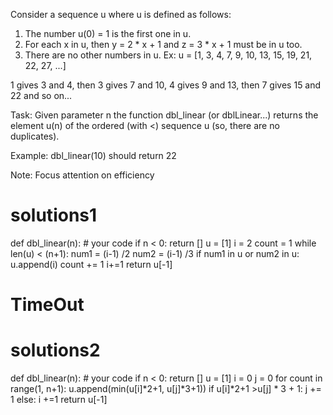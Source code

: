 Consider a sequence u where u is defined as follows:

1. The number u(0) = 1 is the first one in u.
2. For each x in u, then y = 2 * x + 1 and z = 3 * x + 1 must be in u too.
3. There are no other numbers in u.
Ex: u = [1, 3, 4, 7, 9, 10, 13, 15, 19, 21, 22, 27, ...]

1 gives 3 and 4, then 3 gives 7 and 10, 4 gives 9 and 13, then 7 gives 15 and 22 and so on...

Task:
Given parameter n the function dbl_linear (or dblLinear...) returns the element u(n) of the ordered (with <) sequence u (so, there are no duplicates).

Example:
dbl_linear(10) should return 22

Note:
Focus attention on efficiency


# solutions1
def dbl_linear(n):
        # your code
        if n < 0:
                return []
        u = [1]
        i = 2
        count = 1
        while len(u) < (n+1):
                num1 = (i-1) /2
                num2 = (i-1) /3
                if num1 in u or num2 in u:
                        u.append(i)
                        count += 1
                i+=1
        return u[-1]
# TimeOut

# solutions2
def dbl_linear(n):
        # your code
        if n < 0:
                return []
        u = [1]
        i = 0
        j = 0
        for count in range(1, n+1):
            u.append(min(u[i]*2+1, u[j]*3+1))
            if u[i]*2+1 >u[j] * 3 + 1:
                j += 1
            else:
                i +=1
        return u[-1]